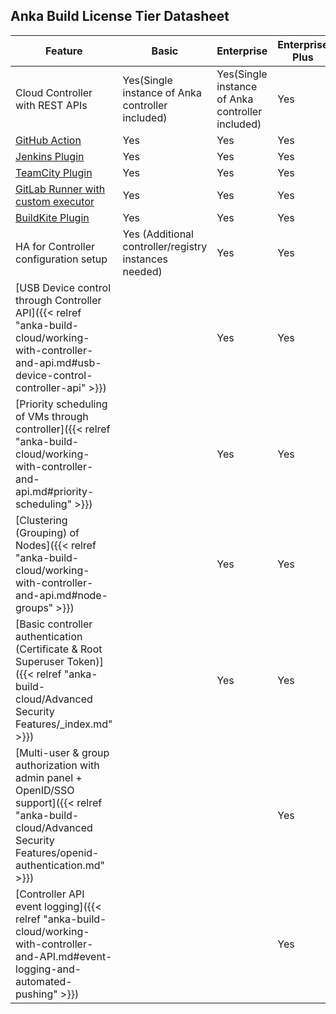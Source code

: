 

## Anka Build License Tier Datasheet

**Feature** | **Basic** | **Enterprise** | **Enterprise Plus**
--- | --- | --- |  ---
Cloud Controller with REST APIs | Yes(Single instance of Anka controller included) | Yes(Single instance of Anka controller included) | Yes
[GitHub Action](https://github.com/marketplace/actions/anka-vm-github-action) | Yes | Yes | Yes
[Jenkins Plugin](https://plugins.jenkins.io/anka-build/) | Yes | Yes | Yes
[TeamCity Plugin](https://plugins.jetbrains.com/plugin/10733-anka-build-cloud) | Yes | Yes | Yes
[GitLab Runner with custom executor](https://github.com/veertuinc/gitlab-runner) | Yes | Yes | Yes
[BuildKite Plugin](https://github.com/veertuinc/anka-buildkite-plugin) | Yes | Yes | Yes
HA for Controller configuration setup | Yes (Additional controller/registry instances needed) | Yes | Yes
[USB Device control through Controller API]({{< relref "anka-build-cloud/working-with-controller-and-api.md#usb-device-control-controller-api" >}}) |    | Yes | Yes
[Priority scheduling of VMs through controller]({{< relref "anka-build-cloud/working-with-controller-and-api.md#priority-scheduling" >}}) |    | Yes | Yes
[Clustering (Grouping) of Nodes]({{< relref "anka-build-cloud/working-with-controller-and-api.md#node-groups" >}}) |    | Yes | Yes 
[Basic controller authentication (Certificate & Root Superuser Token)]({{< relref "anka-build-cloud/Advanced Security Features/_index.md" >}}) |    | Yes | Yes
[Multi-user & group authorization with admin panel + OpenID/SSO support]({{< relref "anka-build-cloud/Advanced Security Features/openid-authentication.md" >}}) |    |    | Yes
[Controller API event logging]({{< relref "anka-build-cloud/working-with-controller-and-API.md#event-logging-and-automated-pushing" >}}) |    |    | Yes